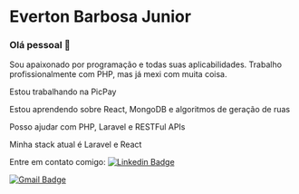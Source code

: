 # Everton Barbosa Junior

### Olá pessoal 👋

Sou apaixonado por programação e todas suas aplicabilidades. Trabalho profissionalmente com PHP, mas já mexi com muita coisa.

Estou trabalhando na PicPay

Estou aprendendo sobre React, MongoDB e algoritmos de geração de ruas

Posso ajudar com PHP, Laravel e RESTFul APIs

Minha stack atual é Laravel e React

Entre em contato comigo: [![Linkedin Badge](https://img.shields.io/badge/-Everton%20Barbosa%20Jr-blue?style=flat-square&logo=Linkedin&logoColor=white&link=https://www.linkedin.com/in/everton-barbosa-jr/)](https://www.linkedin.com/in/everton-barbosa-jr/) 

[![Gmail Badge](https://img.shields.io/badge/-evertonjrccomp@gmail.com-c14438?style=flat-square&logo=Gmail&logoColor=white&link=mailto:evertonjrccomp@gmail.com)](mailto:evertonjrccomp@gmail.com)
